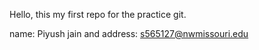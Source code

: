 Hello, this my first repo for the practice git.

name: Piyush jain and address: s565127@nwmissouri.edu
